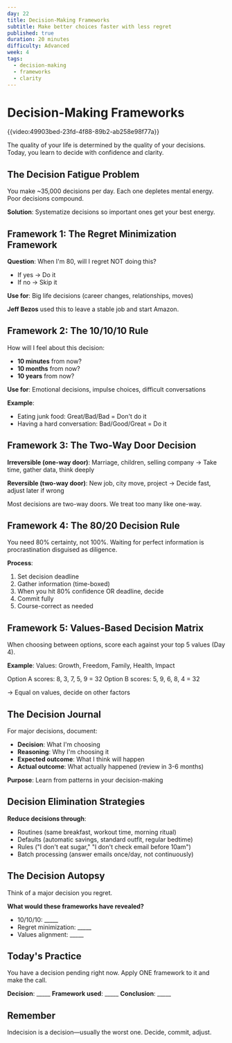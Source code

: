 ```yaml
---
day: 22
title: Decision-Making Frameworks
subtitle: Make better choices faster with less regret
published: true
duration: 20 minutes
difficulty: Advanced
week: 4
tags:
  - decision-making
  - frameworks
  - clarity
---
```


# Decision-Making Frameworks

{{video:49903bed-23fd-4f88-89b2-ab258e98f77a}}

The quality of your life is determined by the quality of your decisions. Today, you learn to decide with confidence and clarity.

## The Decision Fatigue Problem

You make ~35,000 decisions per day. Each one depletes mental energy. Poor decisions compound.

**Solution**: Systematize decisions so important ones get your best energy.

## Framework 1: The Regret Minimization Framework

**Question**: When I'm 80, will I regret NOT doing this?

- If yes → Do it
- If no → Skip it

**Use for**: Big life decisions (career changes, relationships, moves)

**Jeff Bezos** used this to leave a stable job and start Amazon.

## Framework 2: The 10/10/10 Rule

How will I feel about this decision:
- **10 minutes** from now?
- **10 months** from now?
- **10 years** from now?

**Use for**: Emotional decisions, impulse choices, difficult conversations

**Example**:
- Eating junk food: Great/Bad/Bad = Don't do it
- Having a hard conversation: Bad/Good/Great = Do it

## Framework 3: The Two-Way Door Decision

**Irreversible (one-way door)**: Marriage, children, selling company
→ Take time, gather data, think deeply

**Reversible (two-way door)**: New job, city move, project
→ Decide fast, adjust later if wrong

Most decisions are two-way doors. We treat too many like one-way.

## Framework 4: The 80/20 Decision Rule

You need 80% certainty, not 100%. Waiting for perfect information is procrastination disguised as diligence.

**Process**:
1. Set decision deadline
2. Gather information (time-boxed)
3. When you hit 80% confidence OR deadline, decide
4. Commit fully
5. Course-correct as needed

## Framework 5: Values-Based Decision Matrix

When choosing between options, score each against your top 5 values (Day 4).

**Example**:
Values: Growth, Freedom, Family, Health, Impact

Option A scores: 8, 3, 7, 5, 9 = 32
Option B scores: 5, 9, 6, 8, 4 = 32

→ Equal on values, decide on other factors

## The Decision Journal

For major decisions, document:
- **Decision**: What I'm choosing
- **Reasoning**: Why I'm choosing it
- **Expected outcome**: What I think will happen
- **Actual outcome**: What actually happened (review in 3-6 months)

**Purpose**: Learn from patterns in your decision-making

## Decision Elimination Strategies

**Reduce decisions through**:
- Routines (same breakfast, workout time, morning ritual)
- Defaults (automatic savings, standard outfit, regular bedtime)
- Rules ("I don't eat sugar," "I don't check email before 10am")
- Batch processing (answer emails once/day, not continuously)

## The Decision Autopsy

Think of a major decision you regret.

**What would these frameworks have revealed?**
- 10/10/10: _____
- Regret minimization: _____
- Values alignment: _____

## Today's Practice

You have a decision pending right now. Apply ONE framework to it and make the call.

**Decision**: _____
**Framework used**: _____
**Conclusion**: _____

## Remember

Indecision is a decision—usually the worst one. Decide, commit, adjust.
